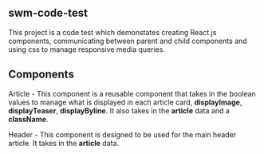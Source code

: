 ## swm-code-test

This project is a code test which demonstates creating React.js components, communicating between parent and child components and using css to manage responsive media queries.

## Components
Article - This component is a reusable component that takes in the boolean values to manage what is displayed in each article card, **displayImage**, **displayTeaser**, **displayByline**. It also takes in the **article** data and a **className**.

Header - This component is designed to be used for the main header article. It takes in the **article** data.